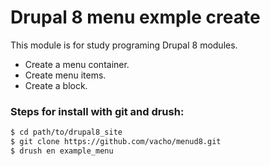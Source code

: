 Drupal 8 menu exmple create
==============

This module is for study programing Drupal 8 modules. 
- Create a menu container.
- Create menu items.
- Create a block.

### Steps for install with git and drush:

```bash
$ cd path/to/drupal8_site
$ git clone https://github.com/vacho/menud8.git
$ drush en example_menu
```
